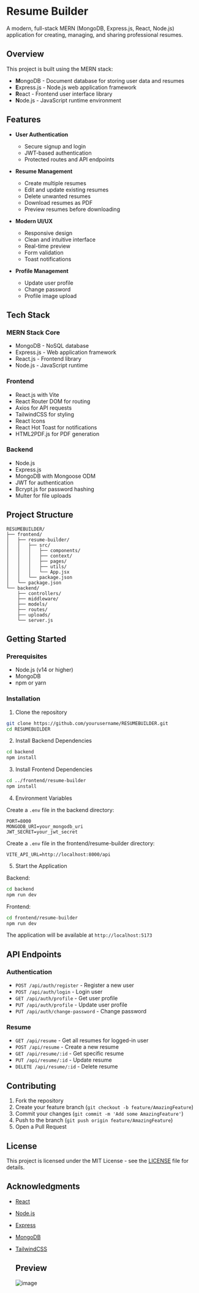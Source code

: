 # Resume Builder

A modern, full-stack MERN (MongoDB, Express.js, React, Node.js) application for creating, managing, and sharing professional resumes.

## Overview
This project is built using the MERN stack:
- **M**ongoDB - Document database for storing user data and resumes
- **E**xpress.js - Node.js web application framework
- **R**eact - Frontend user interface library
- **N**ode.js - JavaScript runtime environment

## Features

- **User Authentication**
  - Secure signup and login
  - JWT-based authentication
  - Protected routes and API endpoints

- **Resume Management**
  - Create multiple resumes
  - Edit and update existing resumes
  - Delete unwanted resumes
  - Download resumes as PDF
  - Preview resumes before downloading

- **Modern UI/UX**
  - Responsive design
  - Clean and intuitive interface
  - Real-time preview
  - Form validation
  - Toast notifications

- **Profile Management**
  - Update user profile
  - Change password
  - Profile image upload

## Tech Stack

### MERN Stack Core
- MongoDB - NoSQL database
- Express.js - Web application framework
- React.js - Frontend library
- Node.js - JavaScript runtime

### Frontend
- React.js with Vite
- React Router DOM for routing
- Axios for API requests
- TailwindCSS for styling
- React Icons
- React Hot Toast for notifications
- HTML2PDF.js for PDF generation

### Backend
- Node.js
- Express.js
- MongoDB with Mongoose ODM
- JWT for authentication
- Bcrypt.js for password hashing
- Multer for file uploads

## Project Structure

```
RESUMEBUILDER/
├── frontend/
│   ├── resume-builder/
│   │   ├── src/
│   │   │   ├── components/
│   │   │   ├── context/
│   │   │   ├── pages/
│   │   │   ├── utils/
│   │   │   └── App.jsx
│   │   └── package.json
│   └── package.json
└── backend/
    ├── controllers/
    ├── middleware/
    ├── models/
    ├── routes/
    ├── uploads/
    └── server.js
```

## Getting Started

### Prerequisites
- Node.js (v14 or higher)
- MongoDB
- npm or yarn

### Installation

1. Clone the repository
```bash
git clone https://github.com/yourusername/RESUMEBUILDER.git
cd RESUMEBUILDER
```

2. Install Backend Dependencies
```bash
cd backend
npm install
```

3. Install Frontend Dependencies
```bash
cd ../frontend/resume-builder
npm install
```

4. Environment Variables

Create a `.env` file in the backend directory:
```env
PORT=8000
MONGODB_URI=your_mongodb_uri
JWT_SECRET=your_jwt_secret
```

Create a `.env` file in the frontend/resume-builder directory:
```env
VITE_API_URL=http://localhost:8000/api
```

5. Start the Application

Backend:
```bash
cd backend
npm run dev
```

Frontend:
```bash
cd frontend/resume-builder
npm run dev
```

The application will be available at `http://localhost:5173`

## API Endpoints

### Authentication
- `POST /api/auth/register` - Register a new user
- `POST /api/auth/login` - Login user
- `GET /api/auth/profile` - Get user profile
- `PUT /api/auth/profile` - Update user profile
- `PUT /api/auth/change-password` - Change password

### Resume
- `GET /api/resume` - Get all resumes for logged-in user
- `POST /api/resume` - Create a new resume
- `GET /api/resume/:id` - Get specific resume
- `PUT /api/resume/:id` - Update resume
- `DELETE /api/resume/:id` - Delete resume

## Contributing

1. Fork the repository
2. Create your feature branch (`git checkout -b feature/AmazingFeature`)
3. Commit your changes (`git commit -m 'Add some AmazingFeature'`)
4. Push to the branch (`git push origin feature/AmazingFeature`)
5. Open a Pull Request

## License

This project is licensed under the MIT License - see the [LICENSE](LICENSE) file for details.

## Acknowledgments

- [React](https://reactjs.org/)
- [Node.js](https://nodejs.org/)
- [Express](https://expressjs.com/)
- [MongoDB](https://www.mongodb.com/)
- [TailwindCSS](https://tailwindcss.com/)

  
  ## Preview

  ![image](https://github.com/user-attachments/assets/b49d3a80-81b0-4b64-aadb-1149af791009)
